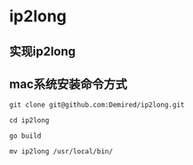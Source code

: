 # ip2long

## 实现ip2long

## mac系统安装命令方式

```
git clone git@github.com:Demired/ip2long.git

cd ip2long

go build

mv ip2long /usr/local/bin/
```